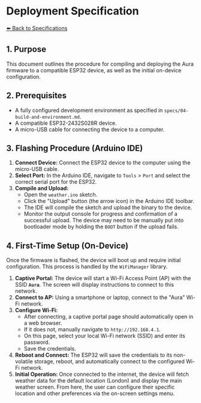 # Deployment Specification

[⬅️ Back to Specifications](../SPECS.md)

## 1. Purpose

This document outlines the procedure for compiling and deploying the Aura firmware to a compatible ESP32 device, as well as the initial on-device configuration.

## 2. Prerequisites

-   A fully configured development environment as specified in `specs/04-build-and-environment.md`.
-   A compatible ESP32-2432S028R device.
-   A micro-USB cable for connecting the device to a computer.

## 3. Flashing Procedure (Arduino IDE)

1.  **Connect Device:** Connect the ESP32 device to the computer using the micro-USB cable.
2.  **Select Port:** In the Arduino IDE, navigate to `Tools` > `Port` and select the correct serial port for the ESP32.
3.  **Compile and Upload:**
    -   Open the `weather.ino` sketch.
    -   Click the "Upload" button (the arrow icon) in the Arduino IDE toolbar.
    -   The IDE will compile the sketch and upload the binary to the device.
    -   Monitor the output console for progress and confirmation of a successful upload. The device may need to be manually put into bootloader mode by holding the `BOOT` button if the upload fails.

## 4. First-Time Setup (On-Device)

Once the firmware is flashed, the device will boot up and require initial configuration. This process is handled by the `WiFiManager` library.

1.  **Captive Portal:** The device will start a Wi-Fi Access Point (AP) with the SSID **`Aura`**. The screen will display instructions to connect to this network.
2.  **Connect to AP:** Using a smartphone or laptop, connect to the "Aura" Wi-Fi network.
3.  **Configure Wi-Fi:**
    -   After connecting, a captive portal page should automatically open in a web browser.
    -   If it does not, manually navigate to `http://192.168.4.1`.
    -   On this page, select your local Wi-Fi network (SSID) and enter its password.
    -   Save the credentials.
4.  **Reboot and Connect:** The ESP32 will save the credentials to its non-volatile storage, reboot, and automatically connect to the configured Wi-Fi network.
5.  **Initial Operation:** Once connected to the internet, the device will fetch weather data for the default location (London) and display the main weather screen. From here, the user can configure their specific location and other preferences via the on-screen settings menu. 